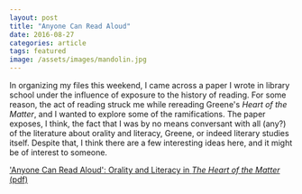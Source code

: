```yaml
---
layout: post
title: "Anyone Can Read Aloud"
date: 2016-08-27
categories: article
tags: featured
image: /assets/images/mandolin.jpg
---
```


In organizing my files this weekend, I came across a paper I wrote in
library school under the influence of exposure to the history of
reading. For some reason, the act of reading struck me while rereading
Greene's *Heart of the Matter*, and I wanted to explore some of the
ramifications. The paper exposes, I think, the fact that I was by no
means conversant with all (any?) of the literature about orality and
literacy, Greene, or indeed literary studies itself. Despite that, I
think there are a few interesting ideas here, and it might be of
interest to someone.

['Anyone Can Read Aloud': Orality and Literacy in *The Heart of the
Matter* (pdf)](assets/docs/Popowich_OralityAndLiteracy.pdf)
